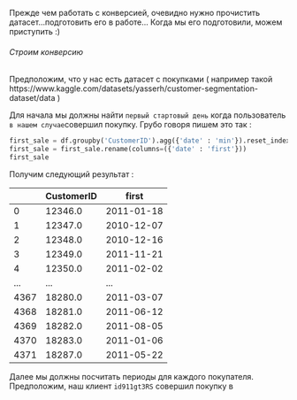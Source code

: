 Прежде чем работать с конверсией, очевидно нужно прочистить датасет...подготовить его в работе...
Когда мы его подготовили, можем приступить :)

<h6>Строим конверсию</h6>
Предположим, что у нас есть датасет с покупками ( например такой https://www.kaggle.com/datasets/yasserh/customer-segmentation-dataset/data )

Для начала мы должны найти `первый стартовый день` когда пользователь `в нашем случае`совершил покупку. Грубо говоря пишем это так : 

```python
first_sale = df.groupby('CustomerID').agg({'date' : 'min'}).reset_index()
first_sale = first_sale.rename(columns=({'date' : 'first'}))
first_sale
```

Получим следующий результат :

|      | CustomerID | first      |
| ---- | ---------- | ---------- |
| 0    | 12346.0    | 2011-01-18 |
| 1    | 12347.0    | 2010-12-07 |
| 2    | 12348.0    | 2010-12-16 |
| 3    | 12349.0    | 2011-11-21 |
| 4    | 12350.0    | 2011-02-02 |
| ...  | ...        | ...        |
| 4367 | 18280.0    | 2011-03-07 |
| 4368 | 18281.0    | 2011-06-12 |
| 4369 | 18282.0    | 2011-08-05 |
| 4370 | 18283.0    | 2011-01-06 |
| 4371 | 18287.0    | 2011-05-22 |
Далее мы должны посчитать периоды для каждого покупателя. Предположим, наш клиент `id911gt3RS` совершил покупку в 